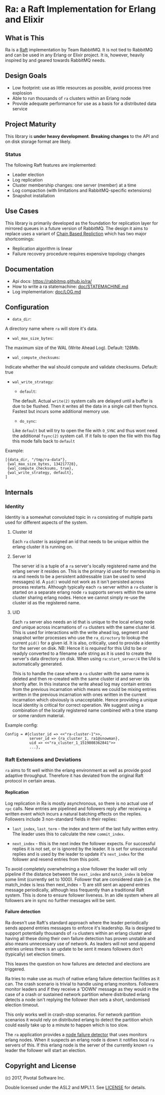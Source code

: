 # Ra: a Raft Implementation for Erlang and Elixir

## What is This

Ra is a [Raft](https://ramcloud.stanford.edu/~ongaro/thesis.pdf) implementation
by Team RabbitMQ. It is not tied to RabbitMQ and can be used in any Erlang or Elixir
project. It is, however, heavily inspired by and geared towards RabbitMQ needs.


## Design Goals

 * Low footprint: use as little resources as possible, avoid process tree explosion
 * Able to run thousands of `ra` clusters within an Erlang node
 * Provide adequate performance for use as a basis for a distributed data service


## Project Maturity

This library is **under heavy development**. **Breaking changes** to the API and on disk storage format
are likely.

### Status

The following Raft features are implemented:

 * Leader election
 * Log replication
 * Cluster membership changes: one server (member) at a time
 * Log compaction (with limitations and RabbitMQ-specific extensions)
 * Snapshot installation


## Use Cases

This library is primarily developed as the foundation for replication layer for
mirrored queues in a future version of RabbitMQ. The design it aims to replace uses
a variant of [Chain Based Repliction](https://www.cs.cornell.edu/home/rvr/papers/OSDI04.pdf)
which has two major shortcomings:

 * Replication algorithm is linear
 * Failure recovery procedure requires expensive topology changes

## Documentation

* Api docs: https://rabbitmq.github.io/ra/
* How to write a ra statemachine: [doc/STATEMACHINE.md](doc/STATEMACHINE.md)
* Log implementation: [doc/LOG.md](doc/LOG.md)

## Configuration

* `data_dir`:

A directory name where `ra` will store it's data.

* `wal_max_size_bytes`:

The maximum size of the WAL (Write Ahead Log). Default: 128Mb.

* `wal_compute_checksums`:

Indicate whether the wal should compute and validate checksums. Default: true

* `wal_write_strategy`:
    - `default`:

    The default. Actual `write(2)` system calls are delayed until a buffer is
    due to be
    flushed. Then it writes all the data in a single call then fsyncs. Fastest but
    incurs some additional memory use.

    - `do_sync`:

    Like `default` but will try to open the file with `O_SYNC` and thus wont
    need the additional `fsync(2)` system call. If it fails to open the file with this
    flag this mode falls back to `default`



Example:

```
[{data_dir, "/tmp/ra-data"},
 {wal_max_size_bytes, 134217728},
 {wal_compute_checksums, true},
 {wal_write_strategy, default},
]
```

## Internals

### Identity

Identity is a somewhat convoluted topic in `ra` consisting of multiple parts used for different aspects of the system.

1. Cluster Id

    Each `ra` cluster is assigned an id that needs to be unique within the erlang cluster it is running on.

2. Server Id

    The server id is a tuple of a `ra` server's locally registered name and the erlang server it resides on. This is the primary id used for membership in ra and needs to be a persistent addressable (can be used to send messages) id. A `pid()` would not work as it isn't persisted across process restarts. Although typically each `ra` server within a `ra` cluster is started on a separate erlang node `ra` supports servers within the same cluster sharing erlang nodes. Hence we cannot simply re-use the cluster id as the registered name.

3. UID

    Each `ra` server also needs an id that is unique to the local erlang node _and_ unique across incarnations of `ra` clusters with the same cluster id. This is used for interactions with the write ahead log, segment and snapshot writer processes who use the `ra_directory` to lookup the current `pid()` for a given id. It is also, critically, used to provide a identity for the server on disk. NB: Hence it is _required_ for this UId to be or readyly converted to a filename safe string as it is used to create the server's data
directory on disk. When using `ra:start_server/4` the UId is automatically generated.

    This is to handle the case where a `ra` cluster with the same name is deleted and then re-created with the same cluster id and server ids shortly after. In this instance the write ahead log may contain entries from the previous incarnation which means we could be mixing entries written in the previous incarnation with ones written in the current incarnation which obviously is unacceptable. Hence providing a unique local identity is critical for correct operation. We suggest using a combination of the locally registered name combined with a time stamp or some random material.


Example config:


```
Config = #{cluster_id => <<"ra-cluster-1">>,
           server_id => {ra_cluster_1, ra1@snowman},
           uid => <<"ra_cluster_1_1519808362841">>
           ...},

```

### Raft Extensions and Deviations

`ra` aims to fit well within the erlang environment as well as provide good adaptive throughput. Therefore it has deviated from the original Raft protocol in certain areas.

#### Replication

Log replication in Ra is mostly asynchronous, so there is no actual use of `rpc` calls.
New entries are pipelined and followers reply after receiving a written event which incurs a natural batching effects on the replies. Followers include 3 non-standard fields in their replies:

* `last_index`, `last_term` - the index and term of the last fully written entry. The leader uses this to calculate the new `commit_index`.

* `next_index` - this is the next index the follower expects. For successful replies it is not set, or is ignored by the leader. It is set for unsuccessful replies and is used by the leader to update it's `next_index` for the follower and resend entries from this point.

To avoid completely overwhelming a slow follower the leader will only pipeline if the distance between the `next_index` and `match_index` is below some limit (currently set to 1000). Follower that are considered stale (i.e. the match_index is less then next_index - 1) are still sent an append entries message periodically, although less frequently than a traditional Raft system. This is done to ensure follower liveness. In an idle system where all followers are in sync no further messages will be sent.


#### Failure detection

Ra doesn't use Raft's standard approach where the leader periodically sends append entries messages to enforce it's leadership. Ra is designed to support potentially thousands of `ra` clusters within an erlang cluster and having all these doing their own failure detection has proven unstable and also means unnecessary use of network. As leaders will not send append entries unless there is an update to be sent it means followers don't (typically) set election timers.

This leaves the question on how failures are detected and elections are triggered.

Ra tries to make use as much of native erlang failure detection facilities as it can. The crash scenario is trivial to handle using erlang monitors. Followers monitor leaders and if they receive a 'DOWN' message as they would in the case of a crash or sustained network partition where distributed erlang detects a node isn't replying the follower _then_ sets a short, randomised election timeout.

This only works well in crash-stop scenarios. For network partition scenarios it would rely on distributed erlang to detect the partition which could easily take up to a minute to happen which is too slow.

The `ra` application provides a [node failure detector](https://github.com/rabbitmq/aten) that uses monitors erlang nodes. When it suspects an erlang node is down it notifies local `ra` servers of this. If this erlang node is the server of the currently known `ra` leader the follower will start an election.


## Copyright and License

(c) 2017, Pivotal Software Inc.

Double licensed under the ASL2 and MPL1.1.
See [LICENSE](./LICENSE) for details.
